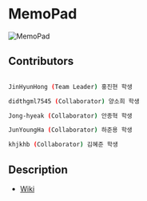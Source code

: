 MemoPad
=============
![MemoPad](https://blogfiles.pstatic.net/MjAyMTA2MDhfMjYw/MDAxNjIzMTM4ODE2NDA4.lXgPqw14QQlP0w4RCRh_HCmxD0D00M9JKvKSL196EjEg.ya-EdLJlKJH1mikcRgTHS-Mq-aSMOzd8rtr1SeIcR_og.PNG.ghdwlsgus34/%EB%AC%B4%EC%A0%9C.png?type=w3)

Contributors
-------------

```sh

JinHyunHong (Team Leader) 홍진현 학생

didthgml7545 (Collaborator) 양소희 학생

Jong-hyeak (Collaborator) 안종혁 학생

JunYoungHa (Collaborator) 하준용 학생

khjkhb (Collaborator) 김혜준 학생
```

Description
-------------
* [Wiki](https://github.com/JinHyunHong/MemoPad/wiki)




